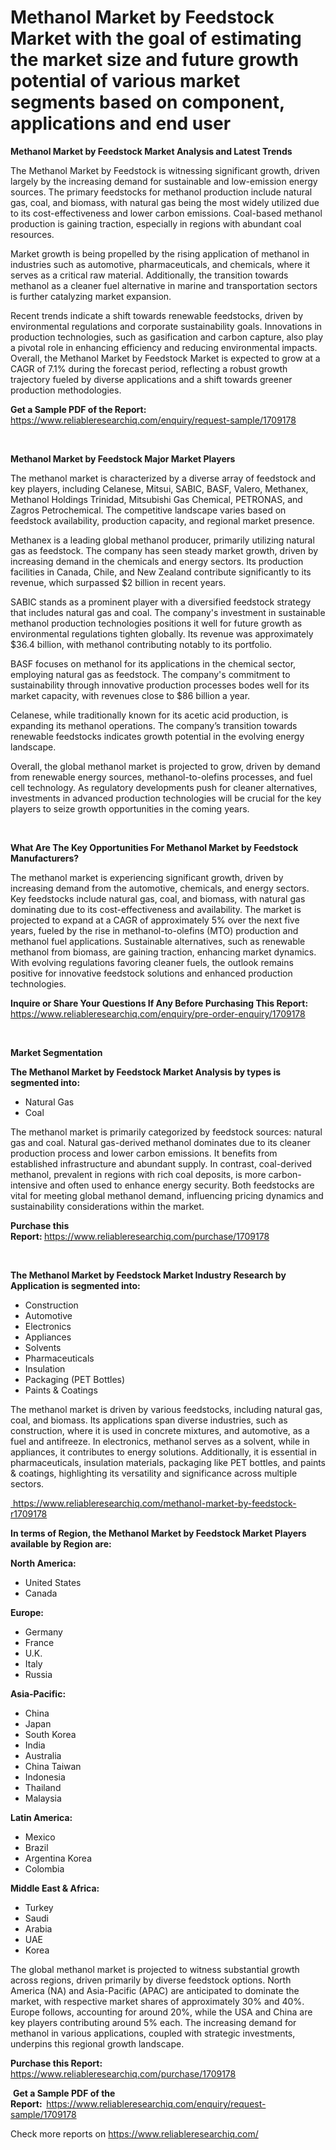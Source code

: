 <p><h1>Methanol Market by Feedstock Market with the goal of estimating the market size and future growth potential of various market segments based on component, applications and end user</h1></p><p><strong>Methanol Market by Feedstock Market Analysis and Latest Trends</strong></p>
<p><p>The Methanol Market by Feedstock is witnessing significant growth, driven largely by the increasing demand for sustainable and low-emission energy sources. The primary feedstocks for methanol production include natural gas, coal, and biomass, with natural gas being the most widely utilized due to its cost-effectiveness and lower carbon emissions. Coal-based methanol production is gaining traction, especially in regions with abundant coal resources.</p><p>Market growth is being propelled by the rising application of methanol in industries such as automotive, pharmaceuticals, and chemicals, where it serves as a critical raw material. Additionally, the transition towards methanol as a cleaner fuel alternative in marine and transportation sectors is further catalyzing market expansion. </p><p>Recent trends indicate a shift towards renewable feedstocks, driven by environmental regulations and corporate sustainability goals. Innovations in production technologies, such as gasification and carbon capture, also play a pivotal role in enhancing efficiency and reducing environmental impacts. Overall, the Methanol Market by Feedstock Market is expected to grow at a CAGR of 7.1% during the forecast period, reflecting a robust growth trajectory fueled by diverse applications and a shift towards greener production methodologies.</p></p>
<p><strong>Get a Sample PDF of the Report:&nbsp;</strong> <a href="https://www.reliableresearchiq.com/enquiry/request-sample/1709178?utm_campaign=3354&utm_medium=2&utm_source=Github&utm_content=ia&utm_term=27032025&utm_id=methanol-market-by-feedstock">https://www.reliableresearchiq.com/enquiry/request-sample/1709178</a></p>
<p>&nbsp;</p>
<p><strong>Methanol Market by Feedstock Major Market Players</strong></p>
<p><p>The methanol market is characterized by a diverse array of feedstock and key players, including Celanese, Mitsui, SABIC, BASF, Valero, Methanex, Methanol Holdings Trinidad, Mitsubishi Gas Chemical, PETRONAS, and Zagros Petrochemical. The competitive landscape varies based on feedstock availability, production capacity, and regional market presence.</p><p>Methanex is a leading global methanol producer, primarily utilizing natural gas as feedstock. The company has seen steady market growth, driven by increasing demand in the chemicals and energy sectors. Its production facilities in Canada, Chile, and New Zealand contribute significantly to its revenue, which surpassed $2 billion in recent years.</p><p>SABIC stands as a prominent player with a diversified feedstock strategy that includes natural gas and coal. The company's investment in sustainable methanol production technologies positions it well for future growth as environmental regulations tighten globally. Its revenue was approximately $36.4 billion, with methanol contributing notably to its portfolio.</p><p>BASF focuses on methanol for its applications in the chemical sector, employing natural gas as feedstock. The company's commitment to sustainability through innovative production processes bodes well for its market capacity, with revenues close to $86 billion a year.</p><p>Celanese, while traditionally known for its acetic acid production, is expanding its methanol operations. The company’s transition towards renewable feedstocks indicates growth potential in the evolving energy landscape.</p><p>Overall, the global methanol market is projected to grow, driven by demand from renewable energy sources, methanol-to-olefins processes, and fuel cell technology. As regulatory developments push for cleaner alternatives, investments in advanced production technologies will be crucial for the key players to seize growth opportunities in the coming years.</p></p>
<p>&nbsp;</p>
<p><strong>What Are The Key Opportunities For Methanol Market by Feedstock Manufacturers?</strong></p>
<p><p>The methanol market is experiencing significant growth, driven by increasing demand from the automotive, chemicals, and energy sectors. Key feedstocks include natural gas, coal, and biomass, with natural gas dominating due to its cost-effectiveness and availability. The market is projected to expand at a CAGR of approximately 5% over the next five years, fueled by the rise in methanol-to-olefins (MTO) production and methanol fuel applications. Sustainable alternatives, such as renewable methanol from biomass, are gaining traction, enhancing market dynamics. With evolving regulations favoring cleaner fuels, the outlook remains positive for innovative feedstock solutions and enhanced production technologies.</p></p>
<p><strong>Inquire or Share Your Questions If Any Before Purchasing This Report:</strong> <a href="https://www.reliableresearchiq.com/enquiry/pre-order-enquiry/1709178?utm_campaign=3354&utm_medium=2&utm_source=Github&utm_content=ia&utm_term=27032025&utm_id=methanol-market-by-feedstock">https://www.reliableresearchiq.com/enquiry/pre-order-enquiry/1709178</a></p>
<p>&nbsp;</p>
<p><strong>Market Segmentation</strong></p>
<p><strong>The Methanol Market by Feedstock Market Analysis by types is segmented into:</strong></p>
<p><ul><li>Natural Gas</li><li>Coal</li></ul></p>
<p><p>The methanol market is primarily categorized by feedstock sources: natural gas and coal. Natural gas-derived methanol dominates due to its cleaner production process and lower carbon emissions. It benefits from established infrastructure and abundant supply. In contrast, coal-derived methanol, prevalent in regions with rich coal deposits, is more carbon-intensive and often used to enhance energy security. Both feedstocks are vital for meeting global methanol demand, influencing pricing dynamics and sustainability considerations within the market.</p></p>
<p><strong>Purchase this Report:&nbsp;</strong><a href="https://www.reliableresearchiq.com/purchase/1709178?utm_campaign=3354&utm_medium=2&utm_source=Github&utm_content=ia&utm_term=27032025&utm_id=methanol-market-by-feedstock">https://www.reliableresearchiq.com/purchase/1709178</a></p>
<p>&nbsp;</p>
<p><strong>The Methanol Market by Feedstock Market Industry Research by Application is segmented into:</strong></p>
<p><ul><li>Construction</li><li>Automotive</li><li>Electronics</li><li>Appliances</li><li>Solvents</li><li>Pharmaceuticals</li><li>Insulation</li><li>Packaging (PET Bottles)</li><li>Paints & Coatings</li></ul></p>
<p><p>The methanol market is driven by various feedstocks, including natural gas, coal, and biomass. Its applications span diverse industries, such as construction, where it is used in concrete mixtures, and automotive, as a fuel and antifreeze. In electronics, methanol serves as a solvent, while in appliances, it contributes to energy solutions. Additionally, it is essential in pharmaceuticals, insulation materials, packaging like PET bottles, and paints & coatings, highlighting its versatility and significance across multiple sectors.</p></p>
<p><a href="https://www.reliableresearchiq.com/methanol-market-by-feedstock-r1709178?utm_campaign=3354&utm_medium=2&utm_source=Github&utm_content=ia&utm_term=27032025&utm_id=methanol-market-by-feedstock">&nbsp;https://www.reliableresearchiq.com/methanol-market-by-feedstock-r1709178</a></p>
<p><strong>In terms of Region, the Methanol Market by Feedstock Market Players available by Region are:</strong></p>
<p>
    <p> <strong> North America: </strong>
        <ul>
            <li>United States</li>
            <li>Canada</li>
        </ul>
        </p> 
    <p> <strong> Europe: </strong>
        <ul>
            <li>Germany</li>
            <li>France</li>
            <li>U.K.</li>
            <li>Italy</li>
            <li>Russia</li>
        </ul>
        </p> 
    <p> <strong> Asia-Pacific: </strong>
        <ul>
            <li>China</li>
            <li>Japan</li>
            <li>South Korea</li>
            <li>India</li>
            <li>Australia</li>
            <li>China Taiwan</li>
            <li>Indonesia</li>
            <li>Thailand</li>
            <li>Malaysia</li>
        </ul>
        </p> 
    <p> <strong> Latin America: </strong>
        <ul>
            <li>Mexico</li>
            <li>Brazil</li>
            <li>Argentina Korea</li>
            <li>Colombia</li>
        </ul>
        </p> 
    <p> <strong> Middle East & Africa: </strong>
        <ul>
            <li>Turkey</li>
            <li>Saudi</li>
            <li>Arabia</li>
            <li>UAE</li>
            <li>Korea</li>
        </ul>
    </p>
    </p>
<p><p>The global methanol market is projected to witness substantial growth across regions, driven primarily by diverse feedstock options. North America (NA) and Asia-Pacific (APAC) are anticipated to dominate the market, with respective market shares of approximately 30% and 40%. Europe follows, accounting for around 20%, while the USA and China are key players contributing around 5% each. The increasing demand for methanol in various applications, coupled with strategic investments, underpins this regional growth landscape.</p></p>
<p><strong>Purchase this Report: </strong><a href="https://www.reliableresearchiq.com/purchase/1709178?utm_campaign=3354&utm_medium=2&utm_source=Github&utm_content=ia&utm_term=27032025&utm_id=methanol-market-by-feedstock">https://www.reliableresearchiq.com/purchase/1709178</a></p>
<p>&nbsp;<strong>Get a Sample PDF of the Report:&nbsp;&nbsp;</strong><a href="https://www.reliableresearchiq.com/enquiry/request-sample/1709178?utm_campaign=3354&utm_medium=2&utm_source=Github&utm_content=ia&utm_term=27032025&utm_id=methanol-market-by-feedstock">https://www.reliableresearchiq.com/enquiry/request-sample/1709178</a></p>
<p><strong></strong></p>
<p>Check more reports on <a href="https://www.reliableresearchiq.com/?utm_campaign=3354&utm_medium=2&utm_source=Github&utm_content=ia&utm_term=27032025&utm_id=methanol-market-by-feedstock">https://www.reliableresearchiq.com/</a></p>